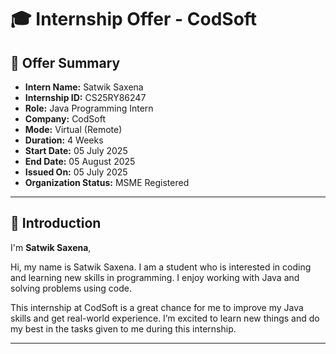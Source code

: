 # 🎓 Internship Offer - CodSoft

## 🧾 Offer Summary

- **Intern Name:** Satwik Saxena  
- **Internship ID:** CS25RY86247  
- **Role:** Java Programming Intern  
- **Company:** CodSoft  
- **Mode:** Virtual (Remote)  
- **Duration:** 4 Weeks  
- **Start Date:** 05 July 2025  
- **End Date:** 05 August 2025  
- **Issued On:** 05 July 2025  
- **Organization Status:** MSME Registered

---

## 📌 Introduction

I'm **Satwik Saxena**,

Hi, my name is Satwik Saxena. I am a student who is interested in coding and learning new skills in programming. I enjoy working with Java and solving problems using code.

This internship at CodSoft is a great chance for me to improve my Java skills and get real-world experience. I’m excited to learn new things and do my best in the tasks given to me during this internship.

---